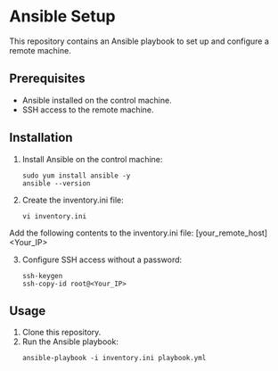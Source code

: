 # Ansible Setup

This repository contains an Ansible playbook to set up and configure a remote machine.

## Prerequisites

- Ansible installed on the control machine.
- SSH access to the remote machine.

## Installation

   1. Install Ansible on the control machine:
   
      ```shell
      sudo yum install ansible -y
      ansible --version
   2. Create the inventory.ini file:
       ```shell
      vi inventory.ini

   Add the following contents to the inventory.ini file:
      [your_remote_host]
      <Your_IP>

   3. Configure SSH access without a password:
         ```shell
         ssh-keygen
         ssh-copy-id root@<Your_IP>

## Usage
1. Clone this repository.
2. Run the Ansible playbook:
   ```shell
   ansible-playbook -i inventory.ini playbook.yml


